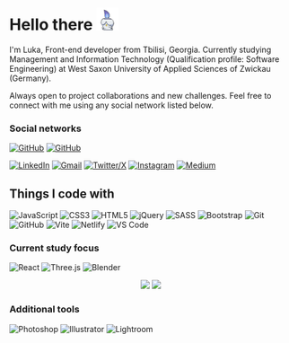 # Hello there <img src="./img/litwick-pixel.gif" alt="Litwick Gif" style="width:40px;"/>

I'm Luka, Front-end developer from Tbilisi, Georgia. Currently studying Management and Information Technology (Qualification profile: Software Engineering) at West Saxon University of Applied Sciences of Zwickau (Germany).

Always open to project collaborations and new challenges. Feel free to connect with me using any social network listed below.

### Social networks

<a href="https://github.com/lukatoidze" target="_blank"><img alt="GitHub" src="https://img.shields.io/badge/GitHub-%23181717?style=for-the-badge&logo=GitHub"></a>
<a href="https://github.com/lukatoidze" target="_blank"><img alt="GitHub" src="https://img.shields.io/github/followers/lukatoidze?label=Followers&style=for-the-badge&=github&labelColor=%23181717"></a>

<p>
    <a href="https://www.linkedin.com/in/lukatoidze" target="_blank"><img alt="LinkedIn" src="https://img.shields.io/badge/linkedin-%230A66C2.svg?style=for-the-badge&logo=linkedin&logoColor=white"></a>
    <a href="mailto:toidzeluk@gmail.com" target="_blank"><img alt="Gmail" src="https://img.shields.io/badge/Gmail-%23EA4335?style=for-the-badge&logo=gmail&logoColor=%23fff"></a>
    <a href="https://twitter.com/luktoi" target="_blank"><img alt="Twitter/X" src="https://img.shields.io/badge/Twitter%20%7C%20X%20-%23000000?style=for-the-badge&logo=x"></a>
    <a href="https://instagram.com/neonsyndicate" target="_blank"><img alt="Instagram" src="https://img.shields.io/badge/Instagram-%23E4405F.svg?style=for-the-badge&logo=Instagram&logoColor=white"></a>
    <a href="https://medium.com/@lukatoidze" target="_blank"><img alt="Medium" src="https://img.shields.io/badge/Medium-12100E?style=for-the-badge&logo=medium&logoColor=white"></a>

</p>

## Things I code with

<p>
  <img alt="JavaScript" src="https://img.shields.io/badge/JavaScript-F7DF1E?style=for-the-badge&logo=javascript&logoColor=black">
  <img alt="CSS3" src="https://img.shields.io/badge/CSS3-1572B6?style=for-the-badge&logo=css3&logoColor=white">
  <img alt="HTML5" src="https://img.shields.io/badge/HTML5-E34F26?style=for-the-badge&logo=html5&logoColor=white">
  <img alt="jQuery" src="https://img.shields.io/badge/jQuery-0769AD?style=for-the-badge&logo=jquery&logoColor=white">
  <img alt="SASS" src="https://img.shields.io/badge/Sass-CC6699?style=for-the-badge&logo=sass&logoColor=white">
  <img alt="Bootstrap" src="https://img.shields.io/badge/Bootstrap-563D7C?style=for-the-badge&logo=bootstrap&logoColor=white">
  <img alt="Git" src="https://img.shields.io/badge/GIT-E44C30?style=for-the-badge&logo=git&logoColor=white">
  <img alt="GitHub" src="https://img.shields.io/badge/GitHub-100000?style=for-the-badge&logo=github&logoColor=white">
  <img alt="Vite" src="https://img.shields.io/badge/vite-%23646CFF.svg?style=for-the-badge&logo=vite&logoColor=white">
  <img alt="Netlify" src="https://img.shields.io/badge/netlify-%23000000.svg?style=for-the-badge&logo=netlify&logoColor=#00C7B7">
  <img alt="VS Code" src="https://img.shields.io/badge/Visual%20Studio%20Code-0078d7.svg?style=for-the-badge&logo=visual-studio-code&logoColor=white">  
</p>

### Current study focus

<p>
  <img alt="React" src="https://img.shields.io/badge/React-20232A?style=for-the-badge&logo=react&logoColor=61DAFB">
  <img alt="Three.js" src="https://img.shields.io/badge/Three.js-%23000000?style=for-the-badge&logo=three.js">
  <img alt="Blender" src="https://img.shields.io/badge/blender-%23F5792A.svg?style=for-the-badge&logo=blender&logoColor=white">
</p>

<p align="center" width="100%">
    <img height="200" src="https://streak-stats.demolab.com/?user=lukatoidze&theme=dark">
    <img height="200" src="https://git-hub-readme-stats-kappa.vercel.app/api/top-langs/?username=lukatoidze&exclude_repo=Frontloops-Challenges-Markup&layout=compact&langs_count=8&theme=dark">
</p>

### Additional tools

<p>
  <img alt="Photoshop" src="https://img.shields.io/badge/adobe%20photoshop-%2331A8FF.svg?style=for-the-badge&logo=adobe%20photoshop&logoColor=white">
  <img alt="Illustrator" src="https://img.shields.io/badge/adobe%20illustrator-%23FF9A00.svg?style=for-the-badge&logo=adobe%20illustrator&logoColor=white">
  <img alt="Lightroom" src="https://img.shields.io/badge/Adobe%20Lightroom%20Classic-31A8FF.svg?style=for-the-badge&logo=Adobe%20Lightroom%20Classic&logoColor=white">
</p>
